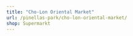 ```yaml
---
title: "Cho-Lon Oriental Market"
url: /pinellas-park/cho-lon-oriental-market/
shop: Supermarkt
---
```

